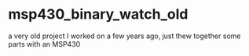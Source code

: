 # msp430_binary_watch_old
a very old project I worked on a few years ago, just thew together some parts with an MSP430
